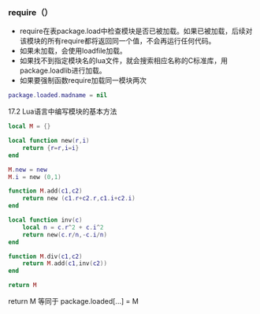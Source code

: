 

### require（）

- require在表package.load中检查模块是否已被加载。如果已被加载，后续对该模块的所有require都将返回同一个值，不会再运行任何代码。
- 如果未加载，会使用loadfile加载。
- 如果找不到指定模块名的lua文件，就会搜索相应名称的C标准库，用package.loadlib进行加载。
- 如果要强制函数require加载同一模块两次

```lua
package.loaded.madname = nil
```

17.2 Lua语言中编写模块的基本方法

```lua
local M = {}

local function new(r,i)
	return {r=r,i=i}
end

M.new = new
M.i = new (0,1)

function M.add(c1,c2)
	return new (c1.r+c2.r,c1.i+c2.i)
end

local function inv(c)
	local n = c.r^2 + c.i^2
	return new(c.r/n,-c.i/n)
end

function M.div(c1,c2)
	return M.add(c1,inv(c2))
end

return M
```

return M 等同于 package.loaded[...] = M